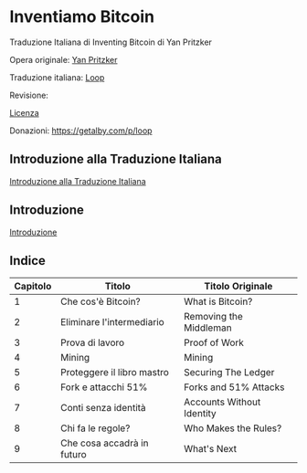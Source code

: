 # Inventiamo Bitcoin
Traduzione Italiana di Inventing Bitcoin di Yan Pritzker

Opera originale: [Yan Pritzker](https://twitter.com/skwp)

Traduzione italiana: [Loop](https://loop-btc.github.io/)

Revisione: 

[Licenza](LICENSE)

Donazioni: https://getalby.com/p/loop


## Introduzione alla Traduzione Italiana

[Introduzione alla Traduzione Italiana]() 

## Introduzione

[Introduzione]()

## Indice

| Capitolo | Titolo                                                       | Titolo Originale           |
| -------- | ------------------------------------------------------------ | -------------------------- |
| 1        | Che cos'è Bitcoin? | What is Bitcoin? |
| 2        | Eliminare l'intermediario | Removing the Middleman |
| 3        | Prova di lavoro | Proof of Work |
| 4        | Mining | Mining |
| 5        | Proteggere il libro mastro | Securing The Ledger |
| 6        | Fork e attacchi 51% | Forks and 51% Attacks |
| 7        | Conti senza identità | Accounts Without Identity |
| 8        | Chi fa le regole? | Who Makes the Rules? |
| 9        | Che cosa accadrà in futuro | What's Next |
